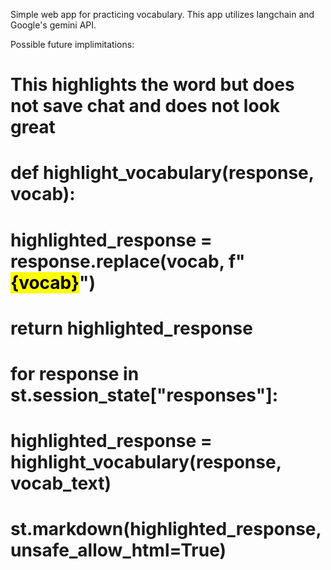 Simple web app for practicing vocabulary. This app utilizes langchain and Google's gemini API.

Possible future implimitations:

# This highlights the word but does not save chat and does not look great

# def highlight_vocabulary(response, vocab):

# highlighted_response = response.replace(vocab, f"<mark>{vocab}</mark>")

# return highlighted_response

# for response in st.session_state["responses"]:

# highlighted_response = highlight_vocabulary(response, vocab_text)

# st.markdown(highlighted_response, unsafe_allow_html=True)
